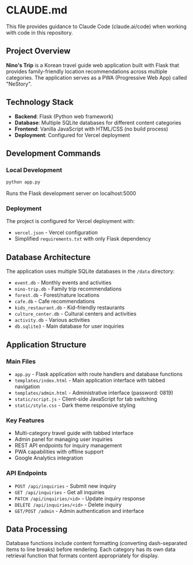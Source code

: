 # CLAUDE.md

This file provides guidance to Claude Code (claude.ai/code) when working with code in this repository.

## Project Overview

**Nino's Trip** is a Korean travel guide web application built with Flask that provides family-friendly location recommendations across multiple categories. The application serves as a PWA (Progressive Web App) called "NeStory".

## Technology Stack

- **Backend**: Flask (Python web framework)
- **Database**: Multiple SQLite databases for different content categories
- **Frontend**: Vanilla JavaScript with HTML/CSS (no build process)
- **Deployment**: Configured for Vercel deployment

## Development Commands

### Local Development
```bash
python app.py
```
Runs the Flask development server on localhost:5000

### Deployment
The project is configured for Vercel deployment with:
- `vercel.json` - Vercel configuration
- Simplified `requirements.txt` with only Flask dependency

## Database Architecture

The application uses multiple SQLite databases in the `/data` directory:
- `event.db` - Monthly events and activities
- `nino-trip.db` - Family trip recommendations  
- `forest.db` - Forest/nature locations
- `cafe.db` - Cafe recommendations
- `kids_restaurant.db` - Kid-friendly restaurants
- `culture_center.db` - Cultural centers and activities
- `activity.db` - Various activities
- `db.sqlite3` - Main database for user inquiries

## Application Structure

### Main Files
- `app.py` - Flask application with route handlers and database functions
- `templates/index.html` - Main application interface with tabbed navigation
- `templates/admin.html` - Administrative interface (password: 0819)
- `static/script.js` - Client-side JavaScript for tab switching
- `static/style.css` - Dark theme responsive styling

### Key Features
- Multi-category travel guide with tabbed interface
- Admin panel for managing user inquiries
- REST API endpoints for inquiry management
- PWA capabilities with offline support
- Google Analytics integration

### API Endpoints
- `POST /api/inquiries` - Submit new inquiry
- `GET /api/inquiries` - Get all inquiries
- `PATCH /api/inquiries/<id>` - Update inquiry response
- `DELETE /api/inquiries/<id>` - Delete inquiry
- `GET/POST /admin` - Admin authentication and interface

## Data Processing

Database functions include content formatting (converting dash-separated items to line breaks) before rendering. Each category has its own data retrieval function that formats content appropriately for display.